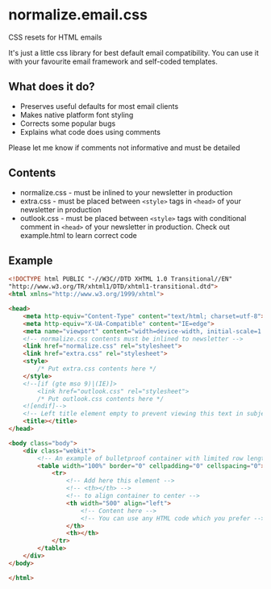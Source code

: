 # normalize.email.css

 CSS resets for HTML emails

 It's just a little css library for best default email compatibility. You can use it with your favourite email framework and self-coded templates.

## What does it do?

 - Preserves useful defaults for most email clients
 - Makes native platform font styling
 - Corrects some popular bugs
 - Explains what code does using comments

Please let me know if comments not informative and must be detailed

## Contents

 - normalize.css - must be inlined to your newsletter in production
 - extra.css - must be placed between `<style>` tags in `<head>` of your newsletter in production
 - outlook.css - must be placed between `<style>` tags with conditional comment in `<head>` of your newsletter in production. Check out example.html to learn correct code

## Example

``` html
<!DOCTYPE html PUBLIC "-//W3C//DTD XHTML 1.0 Transitional//EN"
"http://www.w3.org/TR/xhtml1/DTD/xhtml1-transitional.dtd">
<html xmlns="http://www.w3.org/1999/xhtml">

<head>
    <meta http-equiv="Content-Type" content="text/html; charset=utf-8">
    <meta http-equiv="X-UA-Compatible" content="IE=edge">
    <meta name="viewport" content="width=device-width, initial-scale=1.0">
    <!-- normalize.css contents must be inlined to newsletter -->
    <link href="normalize.css" rel="stylesheet">
    <link href="extra.css" rel="stylesheet">
    <style>
        /* Put extra.css contents here */
    </style>
    <!--[if (gte mso 9)|(IE)]>
        <link href="outlook.css" rel="stylesheet">
        /* Put outlook.css contents here */
    <![endif]-->
    <!-- Left title element empty to prevent viewing this text in subject line on Android 4 email clients -->
    <title></title>
</head>

<body class="body">
    <div class="webkit">
        <!-- An example of bulletproof container with limited row length -->
        <table width="100%" border="0" cellpadding="0" cellspacing="0">
            <tr>
                <!-- Add here this element -->
                <!-- <th></th> -->
                <!-- to align container to center -->
                <th width="500" align="left">
                    <!-- Content here -->
                    <!-- You can use any HTML code which you prefer -->
                </th>
                <th></th>
            </tr>
        </table>
    </div>
</body>

</html>

```
